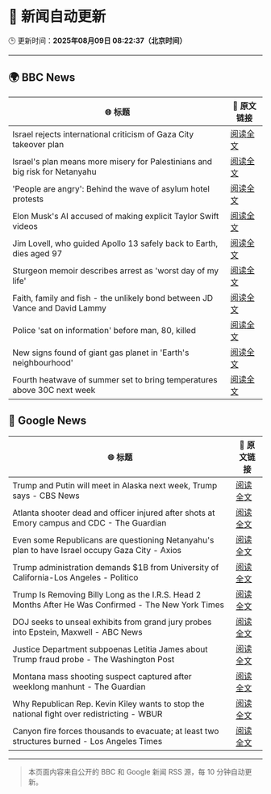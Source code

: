 # 🧠 新闻自动更新

🕒 更新时间：**2025年08月09日 08:22:37（北京时间）**

---

## 🌍 BBC News

| 🌐 标题 | 🔗 原文链接 |
|--------|-------------|
| Israel rejects international criticism of Gaza City takeover plan | [阅读全文](https://www.bbc.com/news/articles/c207p49wrypo?at_medium=RSS&at_campaign=rss) |
| Israel's plan means more misery for Palestinians and big risk for Netanyahu | [阅读全文](https://www.bbc.com/news/articles/cvgv9jj9np7o?at_medium=RSS&at_campaign=rss) |
| 'People are angry': Behind the wave of asylum hotel protests | [阅读全文](https://www.bbc.com/news/articles/c4gerg74y71o?at_medium=RSS&at_campaign=rss) |
| Elon Musk's AI accused of making explicit Taylor Swift videos | [阅读全文](https://www.bbc.com/news/articles/cwye62e1ndjo?at_medium=RSS&at_campaign=rss) |
| Jim Lovell, who guided Apollo 13 safely back to Earth, dies aged 97 | [阅读全文](https://www.bbc.com/news/articles/cl7y8zq5xpno?at_medium=RSS&at_campaign=rss) |
| Sturgeon memoir describes arrest as 'worst day of my life' | [阅读全文](https://www.bbc.com/news/articles/clyv8n0v75vo?at_medium=RSS&at_campaign=rss) |
| Faith, family and fish - the unlikely bond between JD Vance and David Lammy | [阅读全文](https://www.bbc.com/news/articles/czr68vde7nvo?at_medium=RSS&at_campaign=rss) |
| Police 'sat on information' before man, 80, killed | [阅读全文](https://www.bbc.com/news/articles/cgern08j998o?at_medium=RSS&at_campaign=rss) |
| New signs found of giant gas planet in 'Earth's neighbourhood' | [阅读全文](https://www.bbc.com/news/articles/cx2xezw3dkpo?at_medium=RSS&at_campaign=rss) |
| Fourth heatwave of summer set to bring temperatures above 30C next week | [阅读全文](https://www.bbc.com/weather/articles/czjm4zl20wzo?at_medium=RSS&at_campaign=rss) |

## 📰 Google News

| 🌐 标题 | 🔗 原文链接 |
|--------|-------------|
| Trump and Putin will meet in Alaska next week, Trump says - CBS News | [阅读全文](https://news.google.com/rss/articles/CBMihAFBVV95cUxPaUR5UG5YMTlPeklIWlBrOWJxVDM2eVhycEFTUzJMQVVPbzhwc2I0Sm9qRV9vSjJrZHdUMjNrN19TeEg3bUlVNXFLTGgzSGV0X0hUd2MtcWxsM21nM3BXRWljaC0zQm1henpwakpuX0IyajRfVWNGcWh0OVhvU3hqNm5LOVjSAYoBQVVfeXFMTTUzV2dXVWFzWmw5OGtGRGx1TTBEcDhDUWUtMWFCcmhoNkJ6SFRfUVh1bzlKeWlSUURXYzE2a3hQR1RqNFpLMVdIUENqdFZkV2Fhb2J2SFIxQWRIdXhtNURqZTVXRGxpX3dYdl9vSmZVODBNNnB4QkJGcW5VMTE2eU4xekJTRVh6S2RB?oc=5) |
| Atlanta shooter dead and officer injured after shots at Emory campus and CDC - The Guardian | [阅读全文](https://news.google.com/rss/articles/CBMikAFBVV95cUxQbzY0Z1Z2NXhDdGhETVZKTThfZmdQdkdKQVFMb3R3bmRsOXN0ZF9LYlZoTzB5TzJJX3VfSU10NDRLTGlGSDhXVGZPWTFPUEJmSjZJUkRjLTJvanNfeU9YcEpWY2hmdl9UQ0RpMFFRSkxGZXRIbldydnJuQnplcUhPV05wUm1DTFMyZWx3QjBKWVg?oc=5) |
| Even some Republicans are questioning Netanyahu's plan to have Israel occupy Gaza City - Axios | [阅读全文](https://news.google.com/rss/articles/CBMihwFBVV95cUxPZHBiclZ1UE5kSktPVTU5aDNmRHk3UFRYdWw1R2xiVmExS2ZVYS01Q1haSWRteGZMZ0xMVFRpbWxtbUZNN3EwS21hOWctVVdBb3VucWhxc19JUldYTkVMaGVYbHJqZVFLcEVjQUVPTUQ0Sm92V0FWY2JwVk5JMDUyRUFDam56VjQ?oc=5) |
| Trump administration demands $1B from University of California-Los Angeles - Politico | [阅读全文](https://news.google.com/rss/articles/CBMiygFBVV95cUxQS0QtaG50UnFfMm42bGZGY3BXYmxpR05tRHpoa3c4Tzd5WWVjNFlqYWxjczY3NWtmUms4WjBDbzZ1c2NLT3p4bkl6bF9oR3hhcEg0M2dpSHFWTWFZaU1rMGR0Y0ZhbThSTlU1OTZZVlJ5RWJMblh2ZVJOX01pQ0FycWI3YnUtbEVLQmUxYUY0bW1rOGxpSlpualZrSU9qZjZWLUI3WkpIeHV5eC1xYldkZ09VTzdFZVcxLTl3SHUzVG02eVRwM2RHMExR?oc=5) |
| Trump Is Removing Billy Long as the I.R.S. Head 2 Months After He Was Confirmed - The New York Times | [阅读全文](https://news.google.com/rss/articles/CBMijgFBVV95cUxOVFNURDFLNzh0Z0ZDZFN5cnlyajdFdHpLZkRWNkJlN2xCdUdZZkpwZkJYR0hNT3pMLUlTd0lmdFJVS3AzVW0zRTBrWjczei1yQ1VLQVo5dkFTZWJWdHVLU3RQRF9WV2tYaTBGSXUzZENDMFkzczVUbHRHekxtaEtIX0F6UHZrY3d1NFJMUndn?oc=5) |
| DOJ seeks to unseal exhibits from grand jury probes into Epstein, Maxwell - ABC News | [阅读全文](https://news.google.com/rss/articles/CBMinAFBVV95cUxPVmtPRmRqdnM4RHRGdjhZV19fd3l4OWo5N09zZ1M2UHc2clJObWp0dTJ0Ukk2TWhuSkhGTVp6WFFvSXFKa3MwMGlUVDJpaEh0YTEtWTVQQWsyczA4QXpUVEU3TExwaG1tT05OcU9DTGxTZ29Pc05PMHBWR1ktM3Ytckx2dUZfX3FLUFZmaG11Q3puclZISTlrNzl3NTnSAaIBQVVfeXFMTkJRTjlmVVZ5OTNSSTBuZzZ5bUZKUE83c192dThZVXdJSE5OeVlYM25MU19nUHBCcFZhUlNzd0tjSlUxT0dQYzFyR0Z6MnpJbU85WFMwX2xaQmpEdnJiYnNCdExrVHlCeW5FRnMxVWdGWllncDRWUEpOYUlyZVlhbFNLMkRJWDdYTXpqcERZUllRWVZyRG5WSkRBbl9IenNwVk13?oc=5) |
| Justice Department subpoenas Letitia James about Trump fraud probe - The Washington Post | [阅读全文](https://news.google.com/rss/articles/CBMitAFBVV95cUxPLXlzb240RWJRb1hFajUzTndXeUhqQ2MzYXU1Nlp6SWVyRzRSbFpaX0hYczd6ZkFPRndjU2YteVBOOHlxdDlZVVZFcFZrVV9DQjg2YVNXQXNHT2V0UGQ4aUpKTjAwR3Frem82cmFQaWMwbHlTdVBRbUJJd2J6WE9hYko1cFNmcWNjRWRlQnhPY2FDUEdWZk5WNTVWQS1fZEhuNUVsc3EyWEU5ZDNoSTBvVElNd0g?oc=5) |
| Montana mass shooting suspect captured after weeklong manhunt - The Guardian | [阅读全文](https://news.google.com/rss/articles/CBMijwFBVV95cUxQUDFVM1VhT2tGbHp5ZGVwRkg1NjhwOVo5MGx2ZEVJcWpCMWlrWF9TMVZDU2pNYndrckF0SnNGeUkxQkxpNUF0d1c1aFVKXzdGbnQtdHBGUWZOMS1VMTVBMURYNGJFUVpuVVpqTmZhZkRuUFdUZUJzVFpURUFJSUFNYzRqNTdxMm5ZcWZjRmN2cw?oc=5) |
| Why Republican Rep. Kevin Kiley wants to stop the national fight over redistricting - WBUR | [阅读全文](https://news.google.com/rss/articles/CBMifkFVX3lxTE9fUXViQ0VKV0VPMnVIR1d6SXV0OHRfVXJFWF96dHp5SFVDZUVjMlZmVXFxSzNuUkhBUjNobld6dmpOcDhPUDNVcHRPQnE3MzVaRHBQLTVmVUc4Y0xDQ2ZtYXZERDNFLTFwc1JRbWxVNWZVY2VaSTFteDNkQVZxQQ?oc=5) |
| Canyon fire forces thousands to evacuate; at least two structures burned - Los Angeles Times | [阅读全文](https://news.google.com/rss/articles/CBMieEFVX3lxTE1FRWtQMG90UTlVcDJGQWp5Z1o3Zm9TM3FsaUlqUWZhamg4M1ZkYlFpQW5iTXFvYUhaTUQwMmdZUXNwUks0UERPaHctcEI0TEVtTlVZV3VZWmNJUFNJY1V4bkV2M2dCa0lWbXNfX3hyc3AyUE9uQkFIMg?oc=5) |

---
> 本页面内容来自公开的 BBC 和 Google 新闻 RSS 源，每 10 分钟自动更新。
